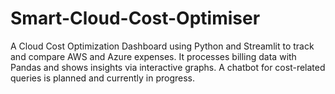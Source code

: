 # Smart-Cloud-Cost-Optimiser
A Cloud Cost Optimization Dashboard using Python and Streamlit to track and compare AWS and Azure expenses. It processes billing data with Pandas and shows insights via interactive graphs. A chatbot for cost-related queries is planned and currently in progress.
